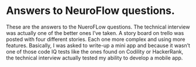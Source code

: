 # Answers to NeuroFlow questions.
These are the answers to the NueroFLow questions. The technical interview was actually one of the better ones I’ve taken. A story board on trello was posted with four different stories. Each one more complex and using more features. Basically, I was asked to write-up a mini app and because it wasn’t one of those code IQ tests like the ones found on Codility or HackerRank, the technical interview actually tested my ability to develop a mobile app. 
